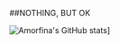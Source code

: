 ##NOTHING, BUT OK

![Amorfina's GitHub stats](https://github-readme-stats.vercel.app/api?username=Amorfinaa&show_icons=true&theme=dark)]

